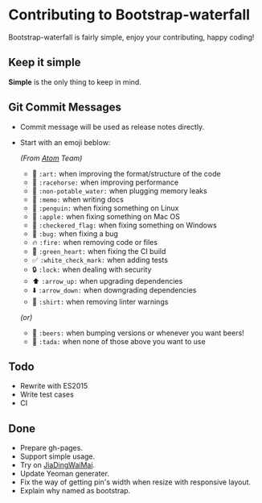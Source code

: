 # Contributing to Bootstrap-waterfall
Bootstrap-waterfall is fairly simple, enjoy your contributing, happy coding!


## Keep it simple
**Simple** is the only thing to keep in mind.

## Git Commit Messages
* Commit message will be used as release notes directly.  
* Start with an emoji beblow:  

  *(From [Atom](https://github.com/atom/atom/blob/master/CONTRIBUTING.md) Team)*
    * :art: `:art:` when improving the format/structure of the code
    * :racehorse: `:racehorse:` when improving performance
    * :non-potable_water: `:non-potable_water:` when plugging memory leaks
    * :memo: `:memo:` when writing docs
    * :penguin: `:penguin:` when fixing something on Linux
    * :apple: `:apple:` when fixing something on Mac OS
    * :checkered_flag: `:checkered_flag:` when fixing something on Windows
    * :bug: `:bug:` when fixing a bug
    * :fire: `:fire:` when removing code or files
    * :green_heart: `:green_heart:` when fixing the CI build
    * :white_check_mark: `:white_check_mark:` when adding tests
    * :lock: `:lock:` when dealing with security
    * :arrow_up: `:arrow_up:` when upgrading dependencies
    * :arrow_down: `:arrow_down:` when downgrading dependencies
    * :shirt: `:shirt:` when removing linter warnings
  
  *(or)*
    * :beers: `:beers:` when bumping versions or whenever you want beers!
    * :tada: `:tada:` when none of those above you want to use

## Todo
* Rewrite with ES2015
* Write test cases
* CI

## Done
* Prepare gh-pages.
* Support simple usage.
* Try on [JiaDingWaiMai](https://github.com/Mystist/JiaDingWaiMai).
* Update Yeoman generater.
* Fix the way of getting pin's width when resize with responsive layout.
* Explain why named as bootstrap.
